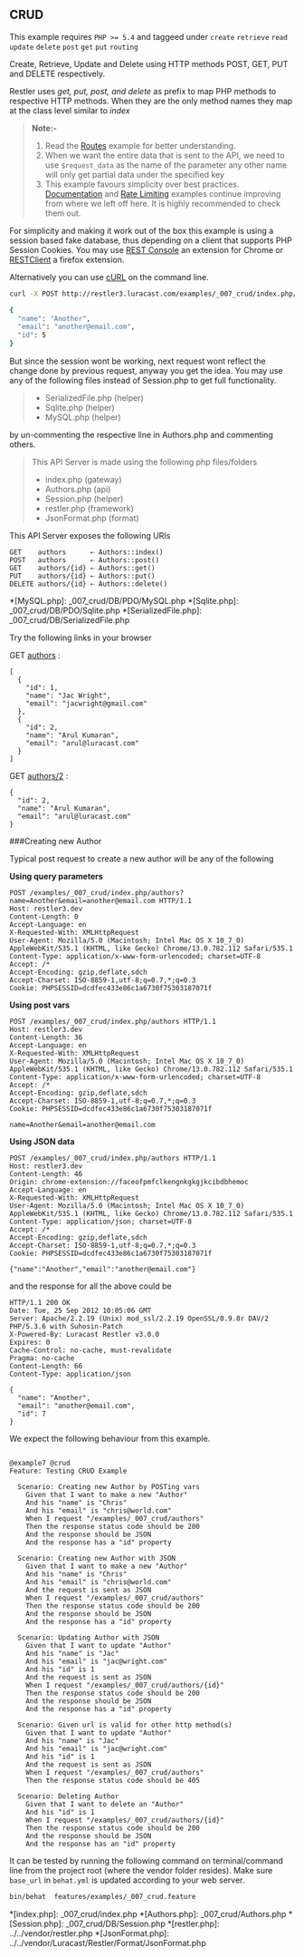 ## CRUD 

 This example requires `PHP >= 5.4` and taggeed under `create` `retrieve` `read` `update` `delete` `post` `get` `put` `routing`


Create, Retrieve, Update and Delete using
 HTTP methods POST, GET, PUT and DELETE respectively.


Restler uses *get, put, post, and delete* as prefix to map PHP methods to
respective HTTP methods. When they are the only method names they map at
the class level similar to *index*

> **Note:-**
>
> 1. Read the [Routes](../_006_routing/readme.html) example for better understanding.
> 2. When we want the entire data that is sent to the API,
>    we need to use `$request_data` as the name of the parameter any other name
>    will only get partial data under the specified key
> 3. This example favours simplicity over best practices.
>    [Documentation](../_008_documentation/readme.html) and [Rate Limiting](../_009_rate_limiting/readme.html) examples continue improving from where
>    we left off here. It is highly recommended to check them out.

For simplicity and making it work out of the box this example is using
 a session based fake database, thus depending on a client that
 supports PHP Session Cookies. You may use
 [REST Console](https://chrome.google.com/webstore/detail/faceofpmfclkengnkgkgjkcibdbhemoc#)
 an extension for Chrome or
 [RESTClient](https://addons.mozilla.org/en-US/firefox/addon/restclient/)
 a firefox extension.

 Alternatively you can use [cURL](http://en.wikipedia.org/wiki/CURL) on the command line.

```bash
curl -X POST http://restler3.luracast.com/examples/_007_crud/index.php/authors -H "Content-Type: application/json" -d '{"name": "Another", "email": "another@email.com"}'

{
  "name": "Another",
  "email": "another@email.com",
  "id": 5
}
```

But since the session wont be working, next request wont reflect the
change done by previous request, anyway you get the idea. You may use any of the following files
instead of Session.php to get full functionality.

> * SerializedFile.php (helper)
> * Sqlite.php (helper)
> * MySQL.php (helper)

by un-commenting the respective line in Authors.php and commenting others.

> This API Server is made using the following php files/folders
> 
> * index.php      (gateway)
> * Authors.php      (api)
> * Session.php      (helper)
> * restler.php      (framework)
> * JsonFormat.php      (format)

This API Server exposes the following URIs

    GET    authors      ⇠ Authors::index()
    POST   authors      ⇠ Authors::post()
    GET    authors/{id} ⇠ Authors::get()
    PUT    authors/{id} ⇠ Authors::put()
    DELETE authors/{id} ⇠ Authors::delete()


*[MySQL.php]: _007_crud/DB/PDO/MySQL.php
*[Sqlite.php]: _007_crud/DB/PDO/Sqlite.php
*[SerializedFile.php]: _007_crud/DB/SerializedFile.php



Try the following links in your browser

GET [authors](index.php/authors)
:    
~~~~~~~~~~~~~~~~~~~~~~~~~~~~~~~~
[
  {
    "id": 1,
    "name": "Jac Wright",
    "email": "jacwright@gmail.com"
  },
  {
    "id": 2,
    "name": "Arul Kumaran",
    "email": "arul@luracast.com"
  }
]
~~~~~~~~~~~~~~~~~~~~~~~~~~~~~~~~

GET [authors/2](index.php/authors/2)
:    
~~~~~~~~~~~~~~~~~~~~~~~~~~~~~~~~
{
  "id": 2,
  "name": "Arul Kumaran",
  "email": "arul@luracast.com"
}
~~~~~~~~~~~~~~~~~~~~~~~~~~~~~~~~



###Creating new Author

 Typical post request to create a new author will be any of the following

**Using query parameters**

```http
POST /examples/_007_crud/index.php/authors?name=Another&email=another@email.com HTTP/1.1
Host: restler3.dev
Content-Length: 0
Accept-Language: en
X-Requested-With: XMLHttpRequest
User-Agent: Mozilla/5.0 (Macintosh; Intel Mac OS X 10_7_0) AppleWebKit/535.1 (KHTML, like Gecko) Chrome/13.0.782.112 Safari/535.1
Content-Type: application/x-www-form-urlencoded; charset=UTF-8
Accept: /*
Accept-Encoding: gzip,deflate,sdch
Accept-Charset: ISO-8859-1,utf-8;q=0.7,*;q=0.3
Cookie: PHPSESSID=dcdfec433e86c1a6730f75303187071f
```

**Using post vars**

```http
POST /examples/_007_crud/index.php/authors HTTP/1.1
Host: restler3.dev
Content-Length: 36
Accept-Language: en
X-Requested-With: XMLHttpRequest
User-Agent: Mozilla/5.0 (Macintosh; Intel Mac OS X 10_7_0) AppleWebKit/535.1 (KHTML, like Gecko) Chrome/13.0.782.112 Safari/535.1
Content-Type: application/x-www-form-urlencoded; charset=UTF-8
Accept: /*
Accept-Encoding: gzip,deflate,sdch
Accept-Charset: ISO-8859-1,utf-8;q=0.7,*;q=0.3
Cookie: PHPSESSID=dcdfec433e86c1a6730f75303187071f

name=Another&email=another@email.com
```

**Using JSON data**

```http
POST /examples/_007_crud/index.php/authors HTTP/1.1
Host: restler3.dev
Content-Length: 46
Origin: chrome-extension://faceofpmfclkengnkgkgjkcibdbhemoc
Accept-Language: en
X-Requested-With: XMLHttpRequest
User-Agent: Mozilla/5.0 (Macintosh; Intel Mac OS X 10_7_0) AppleWebKit/535.1 (KHTML, like Gecko) Chrome/13.0.782.112 Safari/535.1
Content-Type: application/json; charset=UTF-8
Accept: /*
Accept-Encoding: gzip,deflate,sdch
Accept-Charset: ISO-8859-1,utf-8;q=0.7,*;q=0.3
Cookie: PHPSESSID=dcdfec433e86c1a6730f75303187071f

{"name":"Another","email":"another@email.com"}
```
and the response for all the above could be

```http
HTTP/1.1 200 OK
Date: Tue, 25 Sep 2012 10:05:06 GMT
Server: Apache/2.2.19 (Unix) mod_ssl/2.2.19 OpenSSL/0.9.8r DAV/2 PHP/5.3.6 with Suhosin-Patch
X-Powered-By: Luracast Restler v3.0.0
Expires: 0
Cache-Control: no-cache, must-revalidate
Pragma: no-cache
Content-Length: 66
Content-Type: application/json

{
  "name": "Another",
  "email": "another@email.com",
  "id": 7
}
```
We expect the following behaviour from this example.

```gherkin

@example7 @crud
Feature: Testing CRUD Example

  Scenario: Creating new Author by POSTing vars
    Given that I want to make a new "Author"
    And his "name" is "Chris"
    And his "email" is "chris@world.com"
    When I request "/examples/_007_crud/authors"
    Then the response status code should be 200
    And the response should be JSON
    And the response has a "id" property

  Scenario: Creating new Author with JSON
    Given that I want to make a new "Author"
    And his "name" is "Chris"
    And his "email" is "chris@world.com"
    And the request is sent as JSON
    When I request "/examples/_007_crud/authors"
    Then the response status code should be 200
    And the response should be JSON
    And the response has a "id" property

  Scenario: Updating Author with JSON
    Given that I want to update "Author"
    And his "name" is "Jac"
    And his "email" is "jac@wright.com"
    And his "id" is 1
    And the request is sent as JSON
    When I request "/examples/_007_crud/authors/{id}"
    Then the response status code should be 200
    And the response should be JSON
    And the response has a "id" property

  Scenario: Given url is valid for other http method(s)
    Given that I want to update "Author"
    And his "name" is "Jac"
    And his "email" is "jac@wright.com"
    And his "id" is 1
    And the request is sent as JSON
    When I request "/examples/_007_crud/authors"
    Then the response status code should be 405

  Scenario: Deleting Author
    Given that I want to delete an "Author"
    And his "id" is 1
    When I request "/examples/_007_crud/authors/{id}"
    Then the response status code should be 200
    And the response should be JSON
    And the response has an "id" property
```

It can be tested by running the following command on terminal/command line
from the project root (where the vendor folder resides). Make sure `base_url`
in `behat.yml` is updated according to your web server.

```bash
bin/behat  features/examples/_007_crud.feature
```



*[index.php]: _007_crud/index.php
*[Authors.php]: _007_crud/Authors.php
*[Session.php]: _007_crud/DB/Session.php
*[restler.php]: ../../vendor/restler.php
*[JsonFormat.php]: ../../vendor/Luracast/Restler/Format/JsonFormat.php

